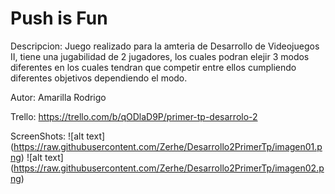# Push is Fun

Descripcion:
Juego realizado para la amteria de Desarrollo de Videojuegos II, 
tiene una jugabilidad de 2 jugadores, los cuales podran elejir
3 modos diferentes en los cuales tendran que competir entre ellos 
cumpliendo diferentes objetivos dependiendo el modo.

Autor:
Amarilla Rodrigo

Trello:
https://trello.com/b/qODlaD9P/primer-tp-desarrolo-2

ScreenShots:
![alt text] (https://raw.githubusercontent.com/Zerhe/Desarrollo2PrimerTp/imagen01.png)
![alt text] (https://raw.githubusercontent.com/Zerhe/Desarrollo2PrimerTp/imagen02.png)

